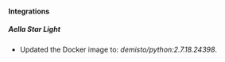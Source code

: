 #### Integrations
##### Aella Star Light
- Updated the Docker image to: *demisto/python:2.7.18.24398*.
